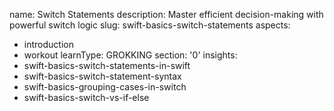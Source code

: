 name: Switch Statements
description: Master efficient decision-making with powerful switch logic
slug: swift-basics-switch-statements
aspects:
  - introduction
  - workout
learnType: GROKKING
section: '0'
insights:
  - swift-basics-switch-statements-in-swift
  - swift-basics-switch-statement-syntax
  - swift-basics-grouping-cases-in-switch
  - swift-basics-switch-vs-if-else
